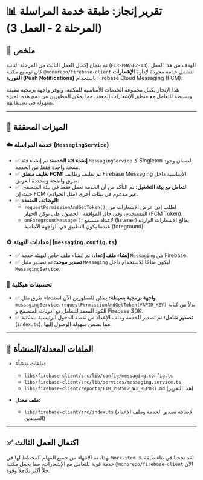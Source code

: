 # 📊 تقرير إنجاز: طبقة خدمة المراسلة (المرحلة 2 - العمل 3)

## 📝 ملخص

تم بنجاح إكمال العمل الثالث من المرحلة الثانية (`FIR-PHASE2-W3`). الهدف من هذا العمل كان توسيع مكتبة `@monorepo/firebase-client` لتشمل خدمة مجردة لإدارة **الإشعارات الفورية (Push Notifications)** باستخدام Firebase Cloud Messaging (FCM).

هذا الإنجاز يكمل مجموعة الخدمات الأساسية للمكتبة، ويوفر واجهة برمجية نظيفة وبسيطة للتعامل مع منطق الإشعارات المعقد، مما يمكن المطورين من دمج هذه الميزة بسهولة في تطبيقاتهم.

---

## 🚀 الميزات المحققة

### ☁️ خدمة المراسلة (`MessagingService`)
- ✅ **إنشاء فئة الخدمة:** تم إنشاء فئة `MessagingService` كـ Singleton لضمان وجود نسخة واحدة فقط من الخدمة.
- ✅ **تغليف منطق FCM:** تم تغليف وظائف Firebase Messaging الأساسية داخل طرق واضحة ومحددة الغرض.
- ✅ **التعامل مع بيئة التشغيل:** تم التأكد من أن الخدمة تعمل فقط في بيئة المتصفح، حيث إن FCM غير مدعوم في بيئات أخرى (مثل الخوادم).
- ✅ **الوظائف المنفذة:**
    - `requestPermissionAndGetToken()`: لطلب إذن عرض الإشعارات من المستخدم، وفي حال الموافقة، الحصول على توكن الجهاز (FCM Token).
    - `onForegroundMessage()`: لإعداد مستمع (listener) يعالج الإشعارات الواردة عندما يكون التطبيق في الواجهة الأمامية (foreground).

### ⚙️ إعدادات التهيئة (`messaging.config.ts`)
- ✅ **إنشاء ملف إعداد:** تم إنشاء ملف خاص لتهيئة خدمة `Messaging` من Firebase.
- ✅ **تصدير موحد:** تم تصدير مثيل `Messaging` ليكون متاحًا للاستخدام داخل `MessagingService`.

### 🧩 تحسينات هيكلية
- ✅ **واجهة برمجية بسيطة:** يمكن للمطورين الآن استدعاء طرق مثل `messagingService.requestPermissionAndGetToken(VAPID_KEY)` بدلاً من كتابة الكود المعقد للتعامل مع أذونات المتصفح و Firebase SDK.
- ✅ **تصدير شامل:** تم تصدير الخدمة وملف الإعداد من نقطة الدخول الرئيسية للمكتبة (`index.ts`)، مما يضمن سهولة الوصول إليها.

---

## 📁 الملفات المعدلة/المنشأة

- **ملفات منشأة:**
  - `libs/firebase-client/src/lib/config/messaging.config.ts`
  - `libs/firebase-client/src/lib/services/messaging.service.ts`
  - `libs/firebase-client/reports/FIR_PHASE2_W3_REPORT.md` (هذا التقرير)

- **ملف معدل:**
  - `libs/firebase-client/src/index.ts` (لإضافة تصدير الخدمة وملف الإعداد الجديدين)

---

## ✅ اكتمال العمل الثالث

بهذا، تم الانتهاء من جميع المهام المخطط لها في `Work-item 3`. لقد نجحنا في بناء طبقة خدمة قوية للتعامل مع الإشعارات، مما يجعل مكتبة `@monorepo/firebase-client` الآن حلاً أكثر تكاملاً وقوة.
